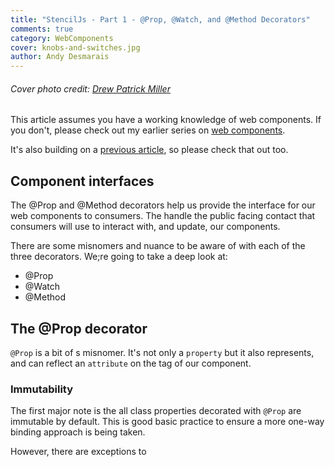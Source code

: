 ```yaml
---
title: "StencilJs - Part 1 - @Prop, @Watch, and @Method Decorators"
comments: true
category: WebComponents
cover: knobs-and-switches.jpg
author: Andy Desmarais
---
```


###### Cover photo credit: [Drew Patrick Miller](https://unsplash.com/@drewpatrickmiller)

This article assumes you have a working knowledge of web components. If you don't, please check out my earlier series on [web components](/web-components-part-1).

It's also building on a [previous article](/stencil-js-part-1), so please check that out too.

## Component interfaces

The @Prop and @Method decorators help us provide the interface for our web components to consumers. The handle the public facing contact that consumers will use to interact with, and update, our components.

There are some misnomers and nuance to be aware of with each of the three decorators. We;re going to take a deep look at:

- @Prop
- @Watch
- @Method

## The @Prop decorator

`@Prop` is a bit of s misnomer. It's not only a `property` but it also represents, and can reflect an `attribute` on the tag of our component.

### Immutability

The first major note is the all class properties decorated with `@Prop` are immutable by default. This is good basic practice to ensure a more one-way binding approach is being taken.

However, there are exceptions to
